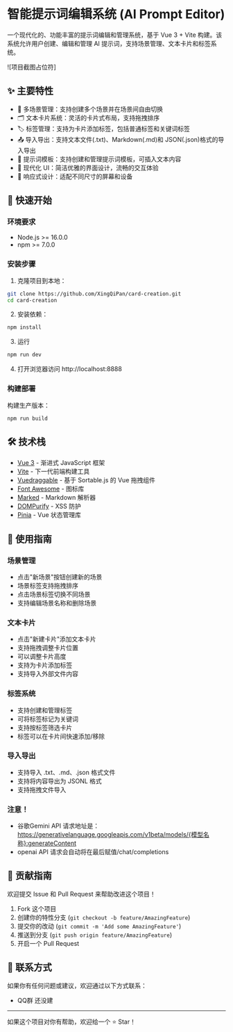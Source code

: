 # 智能提示词编辑系统 (AI Prompt Editor)

一个现代化的、功能丰富的提示词编辑和管理系统，基于 Vue 3 + Vite 构建。该系统允许用户创建、编辑和管理 AI 提示词，支持场景管理、文本卡片和标签系统。

![项目截图占位符]

## ✨ 主要特性

- 📝 多场景管理：支持创建多个场景并在场景间自由切换
- 🗂️ 文本卡片系统：灵活的卡片式布局，支持拖拽排序
- 🏷️ 标签管理：支持为卡片添加标签，包括普通标签和关键词标签
- 📤 导入导出：支持文本文件(.txt)、Markdown(.md)和 JSON(.json)格式的导入导出
- 🎯 提示词模板：支持创建和管理提示词模板，可插入文本内容
- 🎨 现代化 UI：简洁优雅的界面设计，流畅的交互体验
- 📱 响应式设计：适配不同尺寸的屏幕和设备

## 🚀 快速开始

### 环境要求

- Node.js >= 16.0.0
- npm >= 7.0.0

### 安装步骤

1. 克隆项目到本地：

```bash
git clone https://github.com/XingQiPan/card-creation.git
cd card-creation
```



2. 安装依赖：

```bash
npm install
```

3. 运行

```bash
npm run dev
```

4. 打开浏览器访问 http://localhost:8888

### 构建部署

构建生产版本：
```bash
npm run build
```


## 🛠️ 技术栈

- [Vue 3](https://vuejs.org/) - 渐进式 JavaScript 框架
- [Vite](https://vitejs.dev/) - 下一代前端构建工具
- [Vuedraggable](https://github.com/SortableJS/Vue.Draggable) - 基于 Sortable.js 的 Vue 拖拽组件
- [Font Awesome](https://fontawesome.com/) - 图标库
- [Marked](https://marked.js.org/) - Markdown 解析器
- [DOMPurify](https://github.com/cure53/DOMPurify) - XSS 防护
- [Pinia](https://pinia.vuejs.org/) - Vue 状态管理库

## 📖 使用指南

### 场景管理

- 点击"新场景"按钮创建新的场景
- 场景标签支持拖拽排序
- 点击场景标签切换不同场景
- 支持编辑场景名称和删除场景

### 文本卡片

- 点击"新建卡片"添加文本卡片
- 支持拖拽调整卡片位置
- 可以调整卡片高度
- 支持为卡片添加标签
- 支持导入外部文件内容

### 标签系统

- 支持创建和管理标签
- 可将标签标记为关键词
- 支持按标签筛选卡片
- 标签可以在卡片间快速添加/移除

### 导入导出

- 支持导入 .txt、.md、.json 格式文件
- 支持将内容导出为 JSONL 格式
- 支持拖拽文件导入

### 注意！

- 谷歌Gemini API 请求地址是：https://generativelanguage.googleapis.com/v1beta/models/{模型名称}:generateContent
- openai API 请求会自动将在最后赋值/chat/completions
## 🤝 贡献指南

欢迎提交 Issue 和 Pull Request 来帮助改进这个项目！

1. Fork 这个项目
2. 创建你的特性分支 (`git checkout -b feature/AmazingFeature`)
3. 提交你的改动 (`git commit -m 'Add some AmazingFeature'`)
4. 推送到分支 (`git push origin feature/AmazingFeature`)
5. 开启一个 Pull Request

## 📧 联系方式

如果你有任何问题或建议，欢迎通过以下方式联系：

- QQ群 还没建

---

如果这个项目对你有帮助，欢迎给一个 ⭐️ Star！

